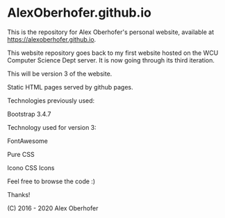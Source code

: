 # AlexOberhofer.github.io

This is the repository for Alex Oberhofer's personal website, available at https://alexoberhofer.github.io.

This website repository goes back to my first website hosted on the WCU Computer Science Dept server. It is now going through its third iteration.

This will be version 3 of the website.

Static HTML pages served by github pages.

Technologies previously used:

Bootstrap 3.4.7

Technology used for version 3:

FontAwesome

Pure CSS

Icono CSS Icons

Feel free to browse the code :)

Thanks!

(C) 2016 - 2020 Alex Oberhofer

